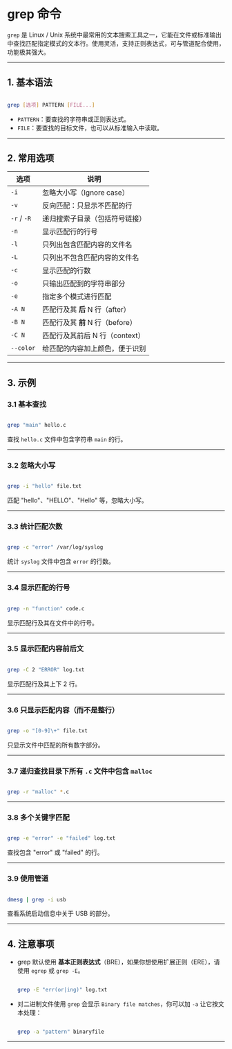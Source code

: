 # grep 命令


`grep` 是 Linux / Unix 系统中最常用的文本搜索工具之一，它能在文件或标准输出中查找匹配指定模式的文本行。使用灵活，支持正则表达式，可与管道配合使用，功能极其强大。

---

## 1. 基本语法

```bash

grep [选项] PATTERN [FILE...]
```

- `PATTERN`：要查找的字符串或正则表达式。
- `FILE`：要查找的目标文件，也可以从标准输入中读取。

---

## 2. 常用选项

| 选项 | 说明 |
|------|------|
| `-i` | 忽略大小写（Ignore case） |
| `-v` | 反向匹配：只显示不匹配的行 |
| `-r` / `-R` | 递归搜索子目录（包括符号链接） |
| `-n` | 显示匹配行的行号 |
| `-l` | 只列出包含匹配内容的文件名 |
| `-L` | 只列出不包含匹配内容的文件名 |
| `-c` | 显示匹配的行数 |
| `-o` | 只输出匹配到的字符串部分 |
| `-e` | 指定多个模式进行匹配 |
| `-A N` | 匹配行及其 **后** N 行（after） |
| `-B N` | 匹配行及其 **前** N 行（before） |
| `-C N` | 匹配行及其前后 N 行（context） |
| `--color` | 给匹配的内容加上颜色，便于识别 |

---

## 3. 示例

### 3.1 基本查找

```bash

grep "main" hello.c
```
查找 `hello.c` 文件中包含字符串 `main` 的行。

---

### 3.2 忽略大小写

```bash

grep -i "hello" file.txt
```
匹配 "hello"、"HELLO"、"Hello" 等，忽略大小写。

---

### 3.3 统计匹配次数

```bash

grep -c "error" /var/log/syslog
```
统计 `syslog` 文件中包含 `error` 的行数。

---

### 3.4 显示匹配的行号

```bash

grep -n "function" code.c
```
显示匹配行及其在文件中的行号。

---

### 3.5 显示匹配内容前后文

```bash

grep -C 2 "ERROR" log.txt
```
显示匹配行及其上下 2 行。

---

### 3.6 只显示匹配内容（而不是整行）

```bash

grep -o "[0-9]\+" file.txt
```
只显示文件中匹配的所有数字部分。

---

### 3.7 递归查找目录下所有 `.c` 文件中包含 `malloc`

```bash

grep -r "malloc" *.c
```

---

### 3.8 多个关键字匹配

```bash

grep -e "error" -e "failed" log.txt
```
查找包含 "error" 或 "failed" 的行。

---

### 3.9 使用管道

```bash

dmesg | grep -i usb
```
查看系统启动信息中关于 USB 的部分。

---

## 4. 注意事项

- grep 默认使用 **基本正则表达式**（BRE），如果你想使用扩展正则（ERE），请使用 `egrep` 或 `grep -E`。

  ```bash
  
  grep -E "err(or|ing)" log.txt
  ```

- 对二进制文件使用 `grep` 会显示 `Binary file matches`，你可以加 `-a` 让它按文本处理：

  ```bash
  
  grep -a "pattern" binaryfile
  ```

---

